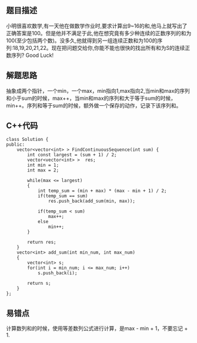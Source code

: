## 题目描述

小明很喜欢数学,有一天他在做数学作业时,要求计算出9~16的和,他马上就写出了正确答案是100。但是他并不满足于此,他在想究竟有多少种连续的正数序列的和为100(至少包括两个数)。没多久,他就得到另一组连续正数和为100的序列:18,19,20,21,22。现在把问题交给你,你能不能也很快的找出所有和为S的连续正数序列? Good Luck!

## 解题思路
抽象成两个指针，一个min，一个max，min指向1,max指向2,当min和max的序列和小于sum的时候，max++，当min和max的序列和大于等于sum的时候，min++。序列和等于sum的时候，额外做一个保存的动作，记录下该序列和。

## C++代码
```
class Solution {
public:
    vector<vector<int> > FindContinuousSequence(int sum) {
        int const largest = (sum + 1) / 2;
        vector<vector<int> >  res;
        int min = 1;
        int max = 2;

        while(max <= largest)
        {
            int temp_sum = (min + max) * (max - min + 1) / 2;
            if(temp_sum == sum)
                res.push_back(add_sum(min, max));

            if(temp_sum < sum)
                max++;
            else
                min++;
        }

        return res;
    }
    vector<int> add_sum(int min_num, int max_num)
    {
        vector<int> s;
        for(int i = min_num; i <= max_num; i++)
            s.push_back(i);
        
        return s;
    }
};

```

## 易错点
计算数列和的时候，使用等差数列公式进行计算，是max - min + 1，不要忘记 + 1.
